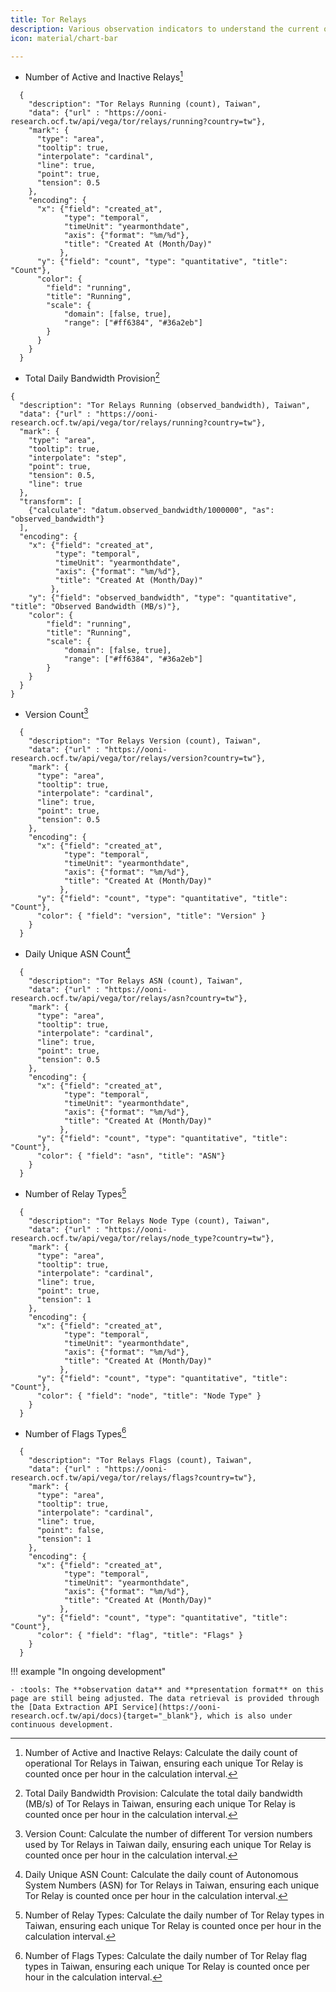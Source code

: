 ```yaml
---
title: Tor Relays
description: Various observation indicators to understand the current operation status of Tor Relays in Taiwan.
icon: material/chart-bar

---
```

<div class="grid cards" markdown>

- Number of Active and Inactive Relays[^1]
```vegalite
  {
    "description": "Tor Relays Running (count), Taiwan",
    "data": {"url" : "https://ooni-research.ocf.tw/api/vega/tor/relays/running?country=tw"},
    "mark": {
      "type": "area",
      "tooltip": true,
      "interpolate": "cardinal",
      "line": true,
      "point": true,
      "tension": 0.5
    },
    "encoding": {
      "x": {"field": "created_at",
            "type": "temporal",
            "timeUnit": "yearmonthdate",
            "axis": {"format": "%m/%d"},
            "title": "Created At (Month/Day)"
           },
      "y": {"field": "count", "type": "quantitative", "title": "Count"},
      "color": {
        "field": "running",
        "title": "Running",
        "scale": {
            "domain": [false, true],
            "range": ["#ff6384", "#36a2eb"]
        }
      }
    }
  }
```

- Total Daily Bandwidth Provision[^2]
```vegalite
{
  "description": "Tor Relays Running (observed_bandwidth), Taiwan",
  "data": {"url" : "https://ooni-research.ocf.tw/api/vega/tor/relays/running?country=tw"},
  "mark": {
    "type": "area",
    "tooltip": true,
    "interpolate": "step",
    "point": true,
    "tension": 0.5,
    "line": true
  },
  "transform": [
    {"calculate": "datum.observed_bandwidth/1000000", "as": "observed_bandwidth"}
  ],
  "encoding": {
    "x": {"field": "created_at",
          "type": "temporal",
          "timeUnit": "yearmonthdate",
          "axis": {"format": "%m/%d"},
          "title": "Created At (Month/Day)"
         },
    "y": {"field": "observed_bandwidth", "type": "quantitative", "title": "Observed Bandwidth (MB/s)"},
    "color": {
        "field": "running",
        "title": "Running",
        "scale": {
            "domain": [false, true],
            "range": ["#ff6384", "#36a2eb"]
        }
    }
  }
}
```

- Version Count[^3]
```vegalite
  {
    "description": "Tor Relays Version (count), Taiwan",
    "data": {"url" : "https://ooni-research.ocf.tw/api/vega/tor/relays/version?country=tw"},
    "mark": {
      "type": "area",
      "tooltip": true,
      "interpolate": "cardinal",
      "line": true,
      "point": true,
      "tension": 0.5
    },
    "encoding": {
      "x": {"field": "created_at",
            "type": "temporal",
            "timeUnit": "yearmonthdate",
            "axis": {"format": "%m/%d"},
            "title": "Created At (Month/Day)"
           },
      "y": {"field": "count", "type": "quantitative", "title": "Count"},
      "color": { "field": "version", "title": "Version" }
    }
  }
```

- Daily Unique ASN Count[^4]
```vegalite
  {
    "description": "Tor Relays ASN (count), Taiwan",
    "data": {"url" : "https://ooni-research.ocf.tw/api/vega/tor/relays/asn?country=tw"},
    "mark": {
      "type": "area",
      "tooltip": true,
      "interpolate": "cardinal",
      "line": true,
      "point": true,
      "tension": 0.5
    },
    "encoding": {
      "x": {"field": "created_at",
            "type": "temporal",
            "timeUnit": "yearmonthdate",
            "axis": {"format": "%m/%d"},
            "title": "Created At (Month/Day)"
           },
      "y": {"field": "count", "type": "quantitative", "title": "Count"},
      "color": { "field": "asn", "title": "ASN"}
    }
  }
```

- Number of Relay Types[^5]
```vegalite
  {
    "description": "Tor Relays Node Type (count), Taiwan",
    "data": {"url" : "https://ooni-research.ocf.tw/api/vega/tor/relays/node_type?country=tw"},
    "mark": {
      "type": "area",
      "tooltip": true,
      "interpolate": "cardinal",
      "line": true,
      "point": true,
      "tension": 1
    },
    "encoding": {
      "x": {"field": "created_at",
            "type": "temporal",
            "timeUnit": "yearmonthdate",
            "axis": {"format": "%m/%d"},
            "title": "Created At (Month/Day)"
           },
      "y": {"field": "count", "type": "quantitative", "title": "Count"},
      "color": { "field": "node", "title": "Node Type" }
    }
  }
```

- Number of Flags Types[^6]
```vegalite
  {
    "description": "Tor Relays Flags (count), Taiwan",
    "data": {"url" : "https://ooni-research.ocf.tw/api/vega/tor/relays/flags?country=tw"},
    "mark": {
      "type": "area",
      "tooltip": true,
      "interpolate": "cardinal",
      "line": true,
      "point": false,
      "tension": 1
    },
    "encoding": {
      "x": {"field": "created_at",
            "type": "temporal",
            "timeUnit": "yearmonthdate",
            "axis": {"format": "%m/%d"},
            "title": "Created At (Month/Day)"
           },
      "y": {"field": "count", "type": "quantitative", "title": "Count"},
      "color": { "field": "flag", "title": "Flags" }
    }
  }
```
</div>

!!! example "In ongoing development"

    - :tools: The **observation data** and **presentation format** on this page are still being adjusted. The data retrieval is provided through the [Data Extraction API Service](https://ooni-research.ocf.tw/api/docs){target="_blank"}, which is also under continuous development.

[^1]: Number of Active and Inactive Relays: Calculate the daily count of operational Tor Relays in Taiwan, ensuring each unique Tor Relay is counted once per hour in the calculation interval.
[^2]: Total Daily Bandwidth Provision: Calculate the total daily bandwidth (MB/s) of Tor Relays in Taiwan, ensuring each unique Tor Relay is counted once per hour in the calculation interval.
[^3]: Version Count: Calculate the number of different Tor version numbers used by Tor Relays in Taiwan daily, ensuring each unique Tor Relay is counted once per hour in the calculation interval.
[^4]: Daily Unique ASN Count: Calculate the daily count of Autonomous System Numbers (ASN) for Tor Relays in Taiwan, ensuring each unique Tor Relay is counted once per hour in the calculation interval.
[^5]: Number of Relay Types: Calculate the daily number of Tor Relay types in Taiwan, ensuring each unique Tor Relay is counted once per hour in the calculation interval.
[^6]: Number of Flags Types: Calculate the daily number of Tor Relay flag types in Taiwan, ensuring each unique Tor Relay is counted once per hour in the calculation interval.
